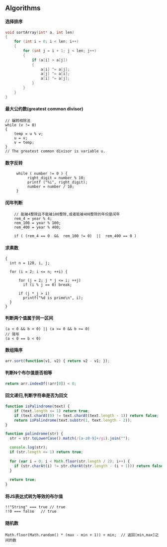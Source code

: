 ## Algorithms

#### 选择排序
```c
void sortArray(int* a, int len)
{
	for (int i = 0; i < len; i++)
	{
		for (int j = i + 1; j < len; j++)
		{
			if (a[i] > a[j])
			{
				a[i] ^= a[j];
				a[j] ^= a[i];
				a[i] ^= a[j];
			}
		}
	}
}
```

#### 最大公约数(greatest common divisor)
```
// 辗转相除法
while (v != 0)
{
    temp = u % v;
    u = v;
    v = temp;
}
// The greatest common divisor is variable u.
```

#### 数字反转
```
     while ( number != 0 ) {
          right_digit = number % 10;
          printf ("%i", right_digit);
          number = number / 10;
     }
```

#### 闰年判断
```
	// 能被4整除且不能被100整除,或者能被400整除的年份是闰年
    rem_4 = year % 4;
    rem_100 = year % 100;
    rem_400 = year % 400;

    if ( (rem_4 == 0  &&  rem_100 != 0)  ||  rem_400 == 0 )
```

#### 求素数
```
{
  int n = 120, i, j;

  for (i = 2; i <= n; ++i) {

      for (j = 2; j * j <= i; ++j)
        if (i % j == 0) break;

      if (j * j > i)
        printf("%d is prime\n", i);
  }  
}
```

#### 判断两个值属于同一区间
    (a < 0 && b < 0) || (a >= 0 && b >= 0)
    // 简写
    (a < 0 == b < 0)

#### 数组降序

```JavaScript
arr.sort(function(v1, v2) { return v2 - v1; });
```

#### 判断N个布尔值是否相等

```JavaScript
return arr.indexOf(!arr[0]) < 0;
```

#### 回文递归,判断字符串是否为回文

```JavaScript
function isPalindrome(text) {
	if (text.length <= 1) return true;
	if (text.charAt(0) != text.charAt(text.length - 1)) return false;
	return isPalindrome(text.substr(1, text.length - 2));
}

function palindrome(str) {  
  str = str.toLowerCase().match(/[a-z0-9]+/gi).join("");

  console.log(str);
  if (str.length <= 1) return true;
  
  for (var i = 0; i < Math.floor(str.length / 2); i++) {
    if (str.charAt(i) != str.charAt(str.length - (i + 1))) return false;
  }
  
  return true; 
}
```

#### 将JS表达式转为等效的布尔值

```
!!"String" === true	// true
!!0 === false	// true
```

#### 随机数

```
Math.floor(Math.random() * (max - min + 1)) + min;	// 返回[min,max]之间的数
```


